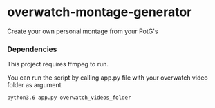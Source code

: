 # overwatch-montage-generator
Create your own personal montage from your PotG's

### Dependencies
This project  requires ffmpeg to run.

You can run the script by calling app.py file with your overwatch video folder as argument

```sh
python3.6 app.py overwatch_videos_folder
```
